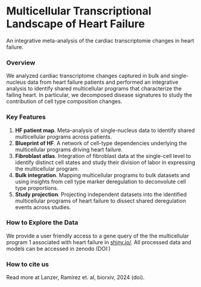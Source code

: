 # Multicellular Transcriptional Landscape of Heart Failure
An integrative meta-analysis of the cardiac transcriptomie changes in heart failure. 

### Overview
We analyzed cardiac transcriptome changes captured in bulk and single-nucleus data from heart failure patients and performed an integrative analysis to identify shared multicellular programs that characterize the failing heart. In particular, we decomposed disease signatures to study the contribution of cell type composition changes.


### Key Features
1. **HF patient map**. Meta-analysis of single-nucleus data to identify shared multicellular programs across patients.
2. **Blueprint of HF**. A network of cell-type dependencies underlying the multicellular programs driving heart failure.
3. **Fibroblast atlas**. 
   Integration of fibroblast data at the single-cell level to identify distinct cell states and study their division of labor in expressing the multicellular program.
5. **Bulk integration**. Mapping multicellular programs to bulk datasets and using insights from cell type marker deregulation to deconvolute cell type proportions.
6. **Study projection**. Projecting independent datasets into the identified multicellular programs of heart failure to dissect shared deregulation events across studies.


### How to Explore the Data
We provide a user friendly access to a gene query of the the multicellular program 1 associated with heart failure in [shiny.io/](https://saezlab.shinyapps.io/reheat2/). All processed data and models can be accessed in zenodo (DOI:)

### How to cite us
Read more at Lanzer, Ramirez et. al, biorxiv, 2024 (doi). 
